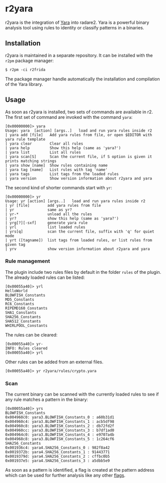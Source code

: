 # r2yara

r2yara is the integration of [Yara](https://virustotal.github.io/yara/) into radare2. Yara is a powerful binary analysis tool using rules to identity or classify patterns in a binaries.

## Installation

r2yara is maintained in a separate repository. It can be installed with the `r2pm` package manager:

```console
$ r2pm -ci r2frida
```

The package manager handle automatically the installation and compilation of the Yara library.

## Usage

As soon as r2yara is installed, two sets of commands are available in r2. The first set of command are invoked with the command `yara`:

```console
[0x00000000]> yara
Usage: yara  [action] [args..]   load and run yara rules inside r2
| yara add [file]   Add yara rules from file, or open $EDITOR with yara rule template
| yara clear        Clear all rules
| yara help         Show this help (same as 'yara?')
| yara list         List all rules
| yara scan[S]      Scan the current file, if S option is given it prints matching strings
| yara show [name]  Show rules containing name
| yara tag [name]   List rules with tag 'name'
| yara tags         List tags from the loaded rules
| yara version      Show version information about r2yara and yara
```

The second kind of shorter commands start with `yr`:

```console
[0x00000000]> yr
Usage: yr [action] [args..]   load and run yara rules inside r2
| yr [file]        add yara rules from file
| yr               same as yr?
| yr-*             unload all the rules
| yr?              show this help (same as 'yara?')
| yrg[?][-sxf]     generate yara rule
| yrl              list loaded rules
| yrs[q]           scan the current file, suffix with 'q' for quiet mode
| yrt ([tagname])  list tags from loaded rules, or list rules from given tag
| yrv              show version information about r2yara and yara
```

### Rule management

The plugin include two rules files by default in the folder `rules` of the plugin. The already loaded rules can be listed:

```console
[0x00055a40]> yrl
HelloWorld
BLOWFISH_Constants
MD5_Constants
RC6_Constants
RIPEMD160_Constants
SHA1_Constants
SHA256_Constants
SHA512_Constants
WHIRLPOOL_Constants
```

The rules can be cleared:

```console
[0x00055a40]> yr-
INFO: Rules cleared
[0x00055a40]> yrl
```

Other rules can be added from an external files.

```console
[0x00055a40]> yr r2yara/rules/crypto.yara
```

### Scan

The current binary can be scanned with the currently loaded rules to see if any rule matches a pattern in the binary:

```console
[0x00055a40]> yrs
BLOWFISH_Constants
0x004960c0: yara3.BLOWFISH_Constants_0 : a60b31d1
0x004960c4: yara3.BLOWFISH_Constants_1 : acb5df98
0x004960c8: yara3.BLOWFISH_Constants_2 : db72fd2f
0x004960cc: yara3.BLOWFISH_Constants_3 : b7df1ad0
0x004964c0: yara3.BLOWFISH_Constants_4 : e9707a4b
0x004968c8: yara3.BLOWFISH_Constants_5 : 1c264cf6
SHA256_Constants
0x001936c4: yara4.SHA256_Constants_0 : 982f8a42
0x0019372b: yara4.SHA256_Constants_1 : 91443771
0x0019379d: yara4.SHA256_Constants_2 : cffbc0b5
0x001937e5: yara4.SHA256_Constants_3 : a5dbb5e9
```

As soon as a pattern is identified, a flag is created at the pattern address which can be used for further analysis like any other [flags](#commandline-flags).

